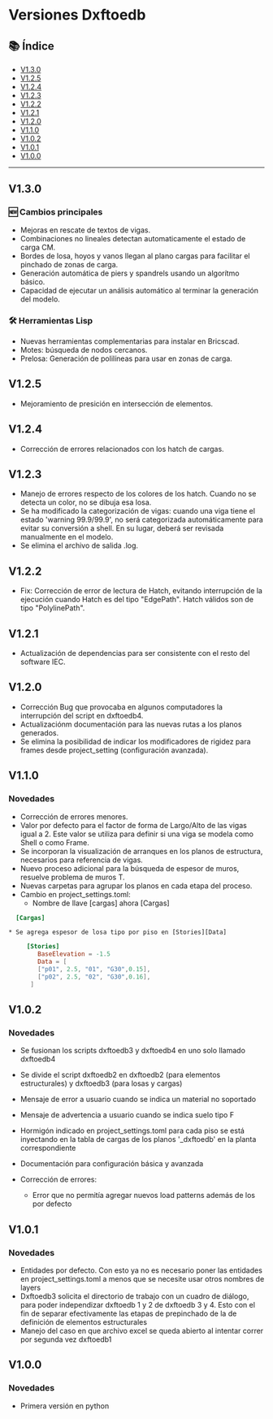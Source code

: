 # Versiones Dxftoedb

## 📚 Índice

- [V1.3.0](#v130)
- [V1.2.5](#v125)
- [V1.2.4](#v124)
- [V1.2.3](#v123)
- [V1.2.2](#v122)
- [V1.2.1](#v121)
- [V1.2.0](#v120)
- [V1.1.0](#v110)
- [V1.0.2](#v102)
- [V1.0.1](#v101)
- [V1.0.0](#v100)

---

## V1.3.0

### 🆕 Cambios principales

  - Mejoras en rescate de textos de vigas.
  - Combinaciones no lineales detectan automaticamente el estado de carga CM.
  - Bordes de losa, hoyos y vanos llegan al plano cargas para facilitar el pinchado de zonas de carga.
  - Generación automática de piers y spandrels usando un algorítmo básico.
  - Capacidad de ejecutar un análisis automático al terminar la generación del modelo.

### 🛠️ Herramientas Lisp

  - Nuevas herramientas complementarias para instalar en Bricscad.
  - Motes: búsqueda de nodos cercanos.
  - Prelosa: Generación de polilíneas para usar en zonas de carga.

## V1.2.5

  - Mejoramiento de presición en intersección de elementos.

## V1.2.4

  - Corrección de errores relacionados con los hatch de cargas.

## V1.2.3

  - Manejo de errores respecto de los colores de los hatch. Cuando no se detecta un color, no se dibuja esa losa.
  - Se ha modificado la categorización de vigas: cuando una viga tiene el estado 'warning 99.9/99.9', no será categorizada automáticamente para evitar su conversión a shell. En su lugar, deberá ser revisada manualmente en el modelo.
  - Se elimina el archivo de salida .log.

## V1.2.2

  - Fix: Corrección de error de lectura de Hatch, evitando interrupción de la ejecución cuando Hatch es del tipo "EdgePath". Hatch válidos son de tipo "PolylinePath".

## V1.2.1

  - Actualización de dependencias para ser consistente con el resto del software IEC.

## V1.2.0

  - Corrección Bug que provocaba en algunos computadores la interrupción del script en dxftoedb4.
  - Actualizaciónm documentación para las nuevas rutas a los planos generados.
  - Se elimina la posibilidad de indicar los modificadores de rigidez para frames desde project_setting (configuración avanzada).

## V1.1.0

### Novedades

- Corrección de errores menores.
- Valor por defecto para el factor de forma de Largo/Alto de las vigas igual a 2. Este valor se utiliza para definir si una viga se modela como Shell o como Frame.
- Se incorporan la visualización de arranques en los planos de estructura, necesarios para referencia de vigas.
- Nuevo proceso adicional para la búsqueda de espesor de muros, resuelve problema de muros T.
- Nuevas carpetas para agrupar los planos en cada etapa del proceso.
- Cambio en project_settings.toml:
    - Nombre de llave [cargas] ahora [Cargas]

```toml
  [Cargas]
```

    * Se agrega espesor de losa tipo por piso en [Stories][Data]

```toml
     [Stories]
        BaseElevation = -1.5
        Data = [
        ["p01", 2.5, "01", "G30",0.15],
        ["p02", 2.5, "02", "G30",0.16],
      ]
```

## V1.0.2

### Novedades

- Se fusionan los scripts dxftoedb3 y dxftoedb4 en uno solo llamado dxftoedb4
- Se divide el script dxftoedb2 en dxftoedb2 (para elementos estructurales) y dxftoedb3 (para losas y cargas)
- Mensaje de error a usuario cuando se indica un material no soportado
- Mensaje de advertencia a usuario cuando se indica suelo tipo F
- Hormigón indicado en project_settings.toml para cada piso se está inyectando en la tabla de cargas de los planos '_dxftoedb' en la planta correspondiente
- Documentación para configuración básica y avanzada

- Corrección de errores:
    - Error que no permitía agregar nuevos load patterns además de los por defecto

## V1.0.1

### Novedades

- Entidades por defecto. Con esto ya no es necesario poner las entidades en project_settings.toml a menos que se necesite usar otros nombres de layers
- Dxftoedb3 solicita el directorio de trabajo con un cuadro de diálogo, para poder independizar dxftoedb 1 y 2 de dxftoedb 3 y 4. Esto con el fin de separar efectivamente las etapas de prepinchado de la de definición de elementos estructurales
- Manejo del caso en que archivo excel se queda abierto al intentar correr por segunda vez dxftoedb1

## V1.0.0

### Novedades

- Primera versión en python
